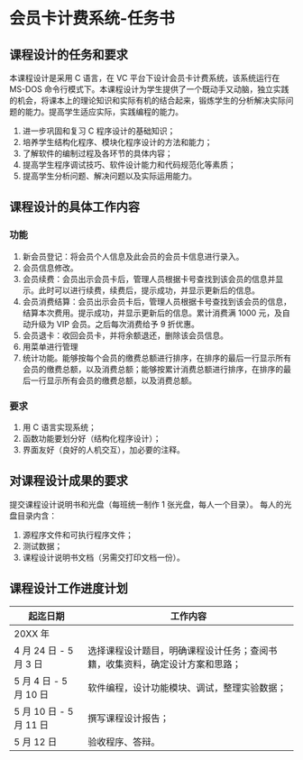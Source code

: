 # 会员卡计费系统-任务书

## 课程设计的任务和要求
本课程设计是采用 C 语言，在 VC 平台下设计会员卡计费系统，该系统运行在 MS-DOS 命令行模式下。本课程设计为学生提供了一个既动手又动脑，独立实践的机会，将课本上的理论知识和实际有机的结合起来，锻炼学生的分析解决实际问题的能力。提高学生适应实际，实践编程的能力。
1. 进一步巩固和复习 C 程序设计的基础知识；
2. 培养学生结构化程序、模块化程序设计的方法和能力；
3. 了解软件的编制过程及各环节的具体内容；
4. 提高学生程序调试技巧、软件设计能力和代码规范化等素质；
5. 提高学生分析问题、解决问题以及实际运用能力。

## 课程设计的具体工作内容
### 功能
1. 新会员登记：将会员个人信息及此会员的会员卡信息进行录入。
2. 会员信息修改。
3. 会员续费：会员出示会员卡后，管理人员根据卡号查找到该会员的信息并显示。此时可以进行续费，续费后，提示成功，并显示更新后的信息。
4. 会员消费结算：会员出示会员卡后，管理人员根据卡号查找到该会员的信息，结算本次费用。提示成功，并显示更新后的信息。累计消费满 1000 元，及自动升级为 VIP 会员。之后每次消费给予 9 折优惠。
5. 会员退卡：收回会员卡，并将余额退还，删除该会员信息。
6. 用菜单进行管理
7. 统计功能。能够按每个会员的缴费总额进行排序，在排序的最后一行显示所有会员的缴费总额，以及消费总额；能够按累计消费总额进行排序，在排序的最后一行显示所有会员的缴费总额，以及消费总额。


### 要求
1. 用 C 语言实现系统； 
2. 函数功能要划分好（结构化程序设计）； 
3. 界面友好（良好的人机交互），加必要的注释。 

## 对课程设计成果的要求
提交课程设计说明书和光盘（每班统一制作 1 张光盘，每人一个目录）。
每人的光盘目录内含：
1. 源程序文件和可执行程序文件；
2. 测试数据；
3. 课程设计说明书文档（另需交打印文档一份）。

## 课程设计工作进度计划
| 起迄日期 | 工作内容 |
| --- | --- |
| 20XX 年 | |
| 4 月 24 日 - 5 月 3 日 | 选择课程设计题目，明确课程设计任务；查阅书籍，收集资料，确定设计方案和思路； |
| 5 月 4 日 - 5 月 10 日 | 软件编程，设计功能模块、调试，整理实验数据； |
| 5 月 10 日 - 5 月 11 日 | 撰写课程设计报告； |
| 5 月 12 日 | 验收程序、答辩。 |